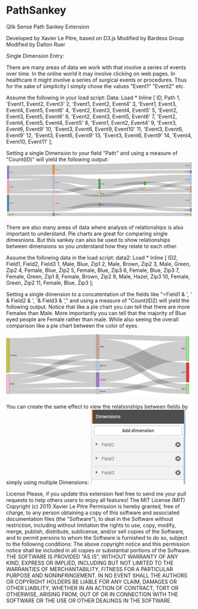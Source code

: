 # PathSankey
Qlik Sense Path Sankey Extension

Developed by Xavier Le Pitre, based on D3.js
Modified by Bardess Group
Modified by Dalton Ruer

Single Dimension Entry:

There are many areas of data we work with that involve a series of events over time. In the online world it may involve clicking on web pages. In healthcare it might involve a series of surgical events or procedures. Thus for the sake of simplicity I simply chose the values "Event1" "Event2" etc. 

Assume the following in your load script:
Data:
Load * Inline [
ID, Path
1, 'Event1, Event2, Event3'
2, 'Event1, Event2, Event4'
3, 'Event1, Event3, Event4, Event5, Event6'
4, 'Event2, Event3, Event4, Event5'
5, 'Event2, Event3, Event5, Event6'
6, 'Event2, Event3, Event5, Event6'
7, 'Event2, Event4, Event5, Event4, Event5'
8, 'Event1, Event2, Event4'
9, 'Event3, Event6, Event9'
10, 'Event3, Event6, Event9, Event10'
11, 'Event3, Event6, Event9'
12, 'Event3, Event6, Event9'
13, 'Event3, Event6, Event9'
14, 'Event4, Event10, Event11'
];

Setting a single Dimension to your field "Path" and using a measure of "Count(ID)" will yield the following output:
![alt tag](https://raw.githubusercontent.com/DaltonRuer/PathSankey/master/pathsankey.png) 

There are also many areas of data where analysis of relationships is also important to understand. Pie charts are great for comparing single dimesnions. But this sankey can also be used to show relationships between dimensions so you understand how they relate to each other. 

Assume the following data in the load script:
data2:
Load * Inline [
ID2, Field1, Field2, Field3
1, Male, Blue, Zip1
2, Male, Brown, Zip2
3, Male, Green, Zip2
4, Female, Blue, Zip2
5, Female, Blue, Zip3
6, Female, Blue, Zip3
7, Female, Green, Zip1
8, Female, Brown, Zip2
9, Male, Hazel, Zip3
10, Female, Green, Zip2
11, Female, Blue, Zip3
];

Setting a single dimension to a concatentation of the fields like "=Field1 & ', ' & Field2 & ', '& Field3 & '," and using a measure of "Count(ID2) will yield the following output. Notice that like a pie chart you can tell that there are more Females than Male. More importantly you can tell that the majority of Blue eyed people are Female rather than male. While also seeing the overall comparison like a pie chart between the color of eyes. 

![alt tag](https://raw.githubusercontent.com/DaltonRuer/PathSankey/master/Relationship.png) 

You can create the same effect to view the relationships between fields by simply using multiple Dimensions:
![alt tag](https://raw.githubusercontent.com/DaltonRuer/PathSankey/master/Dimensions.png) 

License
Please, if you update this extension feel free to send me your pull requests to help others users to enjoy all features!
The MIT License (MIT)
Copyright (c) 2015 Xavier Le Pitre
Permission is hereby granted, free of charge, to any person obtaining a copy of this software and associated documentation files (the "Software"), to deal in the Software without restriction, including without limitation the rights to use, copy, modify, merge, publish, distribute, sublicense, and/or sell copies of the Software, and to permit persons to whom the Software is furnished to do so, subject to the following conditions:
The above copyright notice and this permission notice shall be included in all copies or substantial portions of the Software.
THE SOFTWARE IS PROVIDED "AS IS", WITHOUT WARRANTY OF ANY KIND, EXPRESS OR IMPLIED, INCLUDING BUT NOT LIMITED TO THE WARRANTIES OF MERCHANTABILITY, FITNESS FOR A PARTICULAR PURPOSE AND NONINFRINGEMENT. IN NO EVENT SHALL THE AUTHORS OR COPYRIGHT HOLDERS BE LIABLE FOR ANY CLAIM, DAMAGES OR OTHER LIABILITY, WHETHER IN AN ACTION OF CONTRACT, TORT OR OTHERWISE, ARISING FROM, OUT OF OR IN CONNECTION WITH THE SOFTWARE OR THE USE OR OTHER DEALINGS IN THE SOFTWARE.
